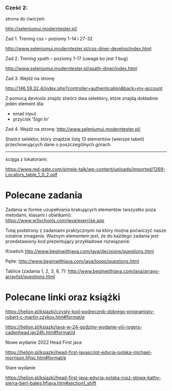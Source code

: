 ### Cześć 2:

strona do ćwiczeń:

http://seleniumui.moderntester.pl/


Zad 1. Trening css – poziomy 1-14 i 27-32

http://www.seleniumui.moderntester.pl/css-diner-develop/index.html

Zad 2. Trening xpath – poziomy 1-17 (uwaga bo jest 1 bug)

http://www.seleniumui.moderntester.pl/xpath-diner/index.html


Zad 3. Wejdź na stronę:

http://146.59.32.4/index.php?controller=authentication&back=my-account

Z pomocą devtools znajdz stwórz dwa selektory, które znajdą dokładnie jeden element dla:
- email input
- przycisk ’Sign In’


Zad 4. Wejdź na stronę: http://www.seleniumui.moderntester.pl/

Stwórz selektor, który znajdzie listę 13 elementów (wiersze tabeli) przechowujących dane o poszczególnych górach.


---
ściąga z lokatorami:

https://www.red-gate.com/simple-talk/wp-content/uploads/imported/1269-Locators_table_1_0_2.pdf




# Polecane zadania
Zadania w formie uzupełniania brakujących elementów (wszystko poza metodami, klasami i obietkami):
https://www.w3schools.com/java/exercise.asp

Tutaj podstrony z zadaniami praktycznymi na który można poćwiczyć nasze ostatnie zmagania. Ważnym elementem jest, że do każdego zadania jest przedstawiony kod prezentujący przykładowe rozwiązanie:

If/swtich
http://www.beginwithjava.com/java/decisions/questions.html

Pętle:
http://www.beginwithjava.com/java/loops/questions.html

Tablice (zadania 1, 2, 3, 6, 7):
http://www.beginwithjava.com/java/arrays-arraylist/questions.html

# Polecane linki oraz książki
https://helion.pl/ksiazki/czysty-kod-podrecznik-dobrego-programisty-robert-c-martin,czykov.htm#format/e

https://helion.pl/ksiazki/java-w-24-godziny-wydanie-viii-rogers-cadenhead,jav24h.htm#format/d

Nowe wydanie 2022 Head First java 

https://helion.pl/ksiazki/head-first-javascript-edycja-polska-michael-morrison,hfjsc.htm#format/e

Stare wydanie

https://helion.pl/ksiazki/head-first-java-edycja-polska-rusz-glowa-kathy-sierra-bert-bates,hfjava.htm#section1_shift


